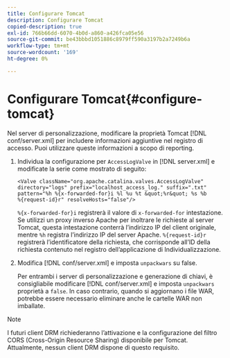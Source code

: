 ```yaml
---
title: Configurare Tomcat
description: Configurare Tomcat
copied-description: true
exl-id: 766b66dd-6070-4b0d-a860-a426fca05e56
source-git-commit: be43bbbd1051886c8979ff590a3197b2a7249b6a
workflow-type: tm+mt
source-wordcount: '169'
ht-degree: 0%

---
```


# Configurare Tomcat{#configure-tomcat}

Nel server di personalizzazione, modificare la proprietà Tomcat [!DNL conf/server.xml] per includere informazioni aggiuntive nel registro di accesso. Puoi utilizzare queste informazioni a scopo di reporting.

1. Individua la configurazione per `AccessLogValve` in [!DNL server.xml] e modificate la serie come mostrato di seguito:

   ```
   <Valve className="org.apache.catalina.valves.AccessLogValve" 
   directory="logs" prefix="localhost_access_log." suffix=".txt" 
   pattern="%h %{x-forwarded-for}i %l %u %t &quot;%r&quot; %s %b 
   %{request-id}r" resolveHosts="false"/>
   ```

   `%{x-forwarded-for}i` registrerà il valore di `x-forwarded-for` intestazione. Se utilizzi un proxy inverso Apache per inoltrare le richieste al server Tomcat, questa intestazione conterrà l’indirizzo IP del client originale, mentre `%h` registra l’indirizzo IP del server Apache. `%{request-id}r` registrerà l’identificatore della richiesta, che corrisponde all’ID della richiesta contenuto nel registro dell’applicazione di Individualizzazione.

1. Modifica [!DNL conf/server.xml] e imposta `unpackwars` su false.

   Per entrambi i server di personalizzazione e generazione di chiavi, è consigliabile modificare [!DNL conf/server.xml] e imposta `unpackwars` proprietà a `false`. In caso contrario, quando si aggiornano i file WAR, potrebbe essere necessario eliminare anche le cartelle WAR non imballate.

>[!NOTE]
>
>I futuri client DRM richiederanno l’attivazione e la configurazione del filtro CORS (Cross-Origin Resource Sharing) disponibile per Tomcat. Attualmente, nessun client DRM dispone di questo requisito.
